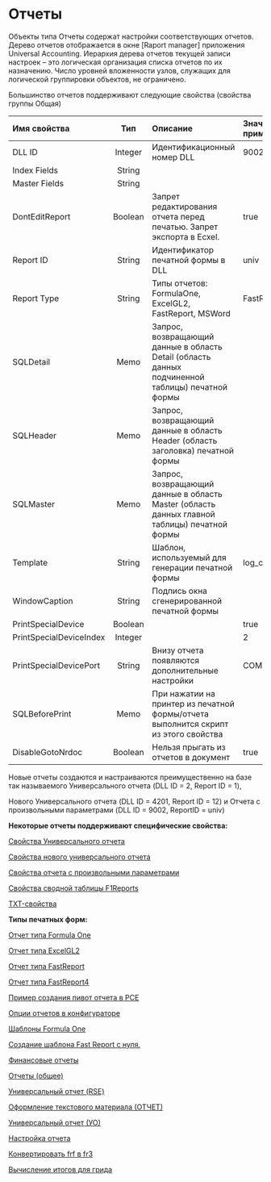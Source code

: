 # Отчеты

 Объекты типа Отчеты содержат настройки соответствующих отчетов. Дерево отчетов отображается в окне \[Raport manager\] приложения Universal Accounting. Иерархия дерева отчетов текущей записи настроек – это логическая организация списка отчетов по их назначению. Число уровней вложенности узлов, служащих для логической группировки объектов, не ограничено.

Большинство отчетов поддерживают следующие свойства \(свойства группы Общая\)

| **Имя свойства** | **Тип** | **Описание** | **Значение для примера** |
| :------------- |:-------------:| :-----| :-----|
| DLL ID | Integer | Идентификационный номер DLL | 9002 |
| Index Fields | String |  |  |
| Master Fields | String |   |  |
| DontEditReport | Boolean | Запрет редактирования отчета перед печатью. Запрет экспорта в Ecxel. |  true |
| Report ID | String | Идентификатор печатной формы в DLL | univ |
| Report Type | String | Типы отчетов: FormulaOne, ExcelGL2, FastReport, MSWord | FastReport |
| SQLDetail | Memo | Запрос, возвращающий данные в область Detail \(область данных подчиненной таблицы\) печатной формы |  |
| SQLHeader | Memo | Запрос, возвращающий данные в область Header \(область заголовка\) печатной формы |  |
| SQLMaster | Memo | Запрос, возвращающий данные в область Master \(область данных главной таблицы\) печатной формы |  |
| Template | String | Шаблон, используемый для генерации печатной формы | log\_cash\_inc\_ot.fr3 |
| WindowCaption | String | Подпись окна сгенерированной печатной формы |  |
| PrintSpecialDevice | Boolean |  | true |
| PrintSpecialDeviceIndex | Integer |  | 2 |
| PrintSpecialDevicePort | String | Внизу отчета появляются дополнительные настройки | COM1 |
| SQLBeforePrint | Memo | При нажатии на принтер из печатной формы/отчета  выполнится скрипт из этого свойства |  |
| DisableGotoNrdoc | Boolean | Нельзя прыгать из отчетов в документ | true |

Новые отчеты создаются и настраиваются преимущественно на базе так называемого Универсального отчета \(DLL ID = 2, Report ID = 1\),

Нового Универсального отчета \(DLL ID = 4201, Report ID = 12\) и Отчета с произвольными параметрами \(DLL ID = 9002, ReportID = univ\)

**Некоторые отчеты поддерживают специфические свойства:**

[Свойства Универсального отчета](https://bsoft.gitbook.io/wiki/razrabotka/konfigurator/otchety/svoistva-universalnogo-otcheta)

[Свойства нового универсального отчета](https://bsoft.gitbook.io/wiki/razrabotka/konfigurator/otchety/svoistva-novogo-universalnogo-otcheta)

[Свойства отчета с произвольными параметрами](https://bsoft.gitbook.io/wiki/razrabotka/konfigurator/otchety/svoistva-otcheta-s-proizvolnymi-%20%20parametrami)

[Свойства сводной таблицы F1Reports](https://bsoft.gitbook.io/wiki/razrabotka/konfigurator/otchety/svoistva-svodnoi-tablicy-f1reports)

[TXT-свойства](https://bsoft.gitbook.io/wiki/razrabotka/konfigurator/otchety/txt-svoistva)

**Типы печатных форм:**

[Отчет типа Formula One](https://bsoft.gitbook.io/wiki/razrabotka/konfigurator/otchety/otchet-tipa-%20%20formula-one)

[Отчет типа ExcelGL2](https://bsoft.gitbook.io/wiki/razrabotka/konfigurator/otchety/otchet-tipa-excelgl2)

[Отчет типа FastReport](https://bsoft.gitbook.io/wiki/razrabotka/konfigurator/otchety/otchet-tipa-%20%20fastreport)

[Отчет типа FastReport4](https://bsoft.gitbook.io/wiki/razrabotka/konfigurator/otchety/otchet-tipa-%20%20fastreport4)

[Пример создания пивот отчета в РСЕ](https://bsoft.gitbook.io/wiki/razrabotka/konfigurator/otchety/primer-sozdaniya-pivot-otcheta-v-rse) 

[Опции отчетов в конфигураторе](https://bsoft.gitbook.io/wiki/razrabotka/konfigurator/otchety/opcii-%20%20otchetov-v-konfiguratore)

[Шаблоны Formula One](https://bsoft.gitbook.io/wiki/razrabotka/konfigurator/otchety/shablony-formula-one)

[Создание шаблона Fast Report с нуля.](https://bsoft.gitbook.io/wiki/razrabotka/konfigurator/otchety/sozdanie-shablona-fast-report)

[Финансовые отчеты](https://bsoft.gitbook.io/wiki/razrabotka/konfigurator/otchety/finansovye-otchety)

[Отчеты \(общее\)](https://bsoft.gitbook.io/wiki/razrabotka/konfigurator/otchety/otchety-obshee)

[Универсальный отчет \(RSE\)](https://bsoft.gitbook.io/wiki/razrabotka/konfigurator/otchety/universalnyi-%20%20otchet-rse)

[Оформление текстового материала \(ОТЧЕТ\)](https://bsoft.gitbook.io/wiki/razrabotka/konfigurator/otchety/oformlenie-tekstovogo-materiala-otchet)

[Универсальный отчет \(УО\)](https://bsoft.gitbook.io/wiki/razrabotka/konfigurator/otchety/universalnyi-%20%20otchet-uo)

[Настройка отчета](https://bsoft.gitbook.io/wiki/razrabotka/konfigurator/otchety/nastroika-otcheta)

[Конвертировать frf в fr3](https://bsoft.gitbook.io/wiki/razrabotka/konfigurator/otchety/konvertirovat-%20%20frf-v-fr3)

[Вычисление итогов для грида](https://bsoft.gitbook.io/wiki/razrabotka/konfigurator/otchety/vychislenie-%20%20itogov-dlya-grida)

